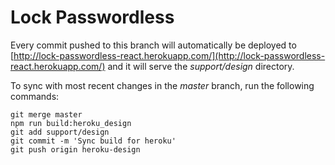 # Lock Passwordless

Every commit pushed to this branch will automatically be deployed to [http://lock-passwordless-react.herokuapp.com/](http://lock-passwordless-react.herokuapp.com/) and it will serve the _support/design_ directory.

To sync with most recent changes in the _master_ branch, run the following commands:

```
git merge master
npm run build:heroku_design
git add support/design
git commit -m 'Sync build for heroku'
git push origin heroku-design
```
